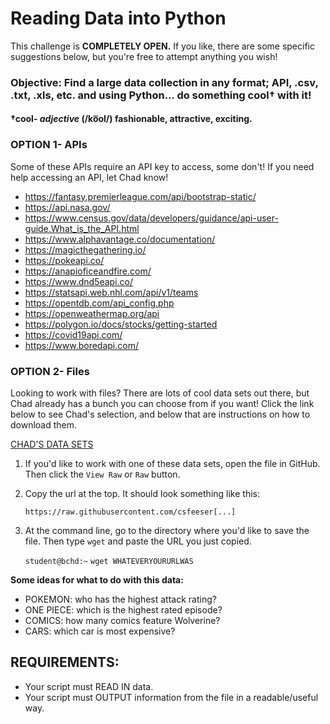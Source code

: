 # Reading Data into Python

This challenge is **COMPLETELY OPEN.** If you like, there are some specific suggestions below, but you're free to attempt anything you wish!

### Objective: Find a large data collection in any format; API, .csv, .txt, .xls, etc. and using Python... do something cool† with it!

#### †**cool**- *adjective* (/ko͞ol/) fashionable, attractive, exciting.

### OPTION 1- APIs

Some of these APIs require an API key to access, some don't! If you need help accessing an API, let Chad know!

- https://fantasy.premierleague.com/api/bootstrap-static/
- https://api.nasa.gov/
- https://www.census.gov/data/developers/guidance/api-user-guide.What_is_the_API.html
- https://www.alphavantage.co/documentation/
- https://magicthegathering.io/
- https://pokeapi.co/
- https://anapioficeandfire.com/
- https://www.dnd5eapi.co/
- https://statsapi.web.nhl.com/api/v1/teams
- https://opentdb.com/api_config.php
- https://openweathermap.org/api
- https://polygon.io/docs/stocks/getting-started
- https://covid19api.com/
- https://www.boredapi.com/

### OPTION 2- Files

Looking to work with files? There are lots of cool data sets out there, but Chad already has a bunch you can choose from if you want! Click the link below to see Chad's selection, and below that are instructions on how to download them.

[CHAD'S DATA SETS](https://github.com/csfeeser/Python/tree/master/data%20sets)

1. If you'd like to work with one of these data sets, open the file in GitHub. Then click the `View Raw` or `Raw` button.

0. Copy the url at the top. It should look something like this:

    `https://raw.githubusercontent.com/csfeeser[...]`

0. At the command line, go to the directory where you'd like to save the file. Then type `wget` and paste the URL you just copied.

    `student@bchd:~` `wget WHATEVERYOURURLWAS`
    
**Some ideas for what to do with this data:**
 
 - POKEMON: who has the highest attack rating?
 - ONE PIECE: which is the highest rated episode?
 - COMICS: how many comics feature Wolverine?
 - CARS: which car is most expensive?

## REQUIREMENTS:

- Your script must READ IN data.
- Your script must OUTPUT information from the file in a readable/useful way.
